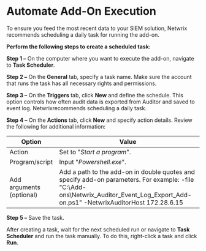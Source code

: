 # Automate Add-On Execution

To ensure you feed the most recent data to your SIEM solution, Netwrix recommends scheduling a daily
task for running the add-on.

**Perform the following steps to create a scheduled task:**

**Step 1 –** On the computer where you want to execute the add-on, navigate to **Task Scheduler**.

**Step 2 –** On the **General** tab, specify a task name. Make sure the account that runs the task
has all necessary rights and permissions.

**Step 3 –** On the **Triggers** tab, click **New** and define the schedule. This option controls
how often audit data is exported from Auditor and saved to event log. Netwrixrecommends scheduling a
daily task.

**Step 4 –** On the **Actions** tab, click **New** and specify action details. Review the following
for additional information:

| Option                   | Value                                                                                                                                                                                |
| ------------------------ | ------------------------------------------------------------------------------------------------------------------------------------------------------------------------------------ |
| Action                   | Set to "_Start a program_".                                                                                                                                                          |
| Program/script           | Input "_Powershell.exe_".                                                                                                                                                            |
| Add arguments (optional) | Add a path to the add-on in double quotes and specify add-on parameters. For example: -file "C:\Add-ons\Netwrix_Auditor_Event_Log_Export_Add-on.ps1" -NetwrixAuditorHost 172.28.6.15 |

**Step 5 –** Save the task.

After creating a task, wait for the next scheduled run or navigate to **Task Scheduler** and run the
task manually. To do this, right-click a task and click **Run**.
